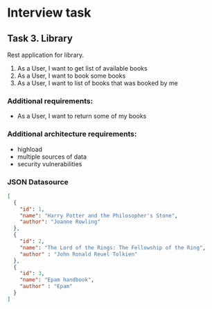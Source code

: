 # Interview task

## Task 3. Library

Rest application for library.

1) As a User, I want to get list of available books
2) As a User, I want to book some books
3) As a User, I want to list of books that was booked by me

### Additional requirements:

* As a User, I want to return some of my books

### Additional architecture requirements:

* highload
* multiple sources of data
* security vulnerabilities

### JSON Datasource

```json
[
  {
    "id": 1,
    "name": "Harry Potter and the Philosopher's Stone",
    "author": "Joanne Rowling"
  },
  {
    "id": 2,
    "name": "The Lord of the Rings: The Fellowship of the Ring",
    "author" : "John Ronald Reuel Tolkien"
  },
  {
    "id": 3,
    "name": "Epam handbook",
    "author" : "Epam"
  }
]
```

[comment]: <> (### CVS Datasource)

[comment]: <> (```cvs)

[comment]: <> ("id","name","author")

[comment]: <> (1,"What is your favorite color?","Black;White;Red;Other")

[comment]: <> (2,"Do you like this interview?","Yes;No;Not sure")

[comment]: <> (3,"Instagram or TikTok?","Instagram;TikTok;Other")

[comment]: <> (```)

[comment]: <> (### XML source)

[comment]: <> (```xml)

[comment]: <> (<?xml version="1.0" encoding="UTF-8" ?>)

[comment]: <> (<root>)

[comment]: <> (    <question>)

[comment]: <> (        <id>1</id>)

[comment]: <> (        <name>What is your favorite color?</name>)

[comment]: <> (        <answers>)

[comment]: <> (            <value>Black</value>)

[comment]: <> (            <value>White</value>)

[comment]: <> (            <value>Red</value>)

[comment]: <> (            <value>Other</value>)

[comment]: <> (        </answers>)

[comment]: <> (    </question>)

[comment]: <> (    <question>)

[comment]: <> (        <id>2</id>)

[comment]: <> (        <name>Do you like this interview?</name>)

[comment]: <> (        <answers>)

[comment]: <> (            <value>Yes</value>)

[comment]: <> (            <value>No</value>)

[comment]: <> (            <value>Not sure</value>)

[comment]: <> (        </answers>)

[comment]: <> (    </question>)

[comment]: <> (    <question>)

[comment]: <> (        <id>3</id>)

[comment]: <> (        <name>Instagram or TikTok?</name>)

[comment]: <> (        <answers>)

[comment]: <> (            <value>Instagram</value>)

[comment]: <> (            <value>TikTok</value>)

[comment]: <> (            <value>Other</value>)

[comment]: <> (        </answers>)

[comment]: <> (    </question>)

[comment]: <> (</root>)

[comment]: <> (```)
